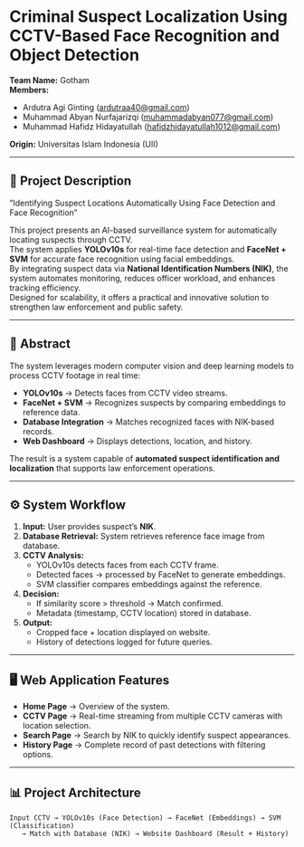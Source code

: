 # Criminal Suspect Localization Using CCTV-Based Face Recognition and Object Detection

**Team Name:** Gotham  
**Members:**  
- Ardutra Agi Ginting (ardutraa40@gmail.com)  
- Muhammad Abyan Nurfajarizqi (muhammadabyan077@gmail.com)  
- Muhammad Hafidz Hidayatullah (hafidzhidayatullah1012@gmail.com)  

**Origin:** Universitas Islam Indonesia (UII)  

---

## 📌 Project Description
“Identifying Suspect Locations Automatically Using Face Detection and Face Recognition”

This project presents an AI-based surveillance system for automatically locating suspects through CCTV.  
The system applies **YOLOv10s** for real-time face detection and **FaceNet + SVM** for accurate face recognition using facial embeddings.  
By integrating suspect data via **National Identification Numbers (NIK)**, the system automates monitoring, reduces officer workload, and enhances tracking efficiency.  
Designed for scalability, it offers a practical and innovative solution to strengthen law enforcement and public safety.

---

## 📖 Abstract
The system leverages modern computer vision and deep learning models to process CCTV footage in real time:  
- **YOLOv10s** → Detects faces from CCTV video streams.  
- **FaceNet + SVM** → Recognizes suspects by comparing embeddings to reference data.  
- **Database Integration** → Matches recognized faces with NIK-based records.  
- **Web Dashboard** → Displays detections, location, and history.  

The result is a system capable of **automated suspect identification and localization** that supports law enforcement operations.

---

## ⚙️ System Workflow
1. **Input:** User provides suspect’s **NIK**.  
2. **Database Retrieval:** System retrieves reference face image from database.  
3. **CCTV Analysis:**  
   - YOLOv10s detects faces from each CCTV frame.  
   - Detected faces → processed by FaceNet to generate embeddings.  
   - SVM classifier compares embeddings against the reference.  
4. **Decision:**  
   - If similarity score > threshold → Match confirmed.  
   - Metadata (timestamp, CCTV location) stored in database.  
5. **Output:**  
   - Cropped face + location displayed on website.  
   - History of detections logged for future queries.  

---

## 🖥️ Web Application Features
- **Home Page** → Overview of the system.  
- **CCTV Page** → Real-time streaming from multiple CCTV cameras with location selection.  
- **Search Page** → Search by NIK to quickly identify suspect appearances.  
- **History Page** → Complete record of past detections with filtering options.  

---

## 📊 Project Architecture
```text
Input CCTV → YOLOv10s (Face Detection) → FaceNet (Embeddings) → SVM (Classification) 
   → Match with Database (NIK) → Website Dashboard (Result + History)

